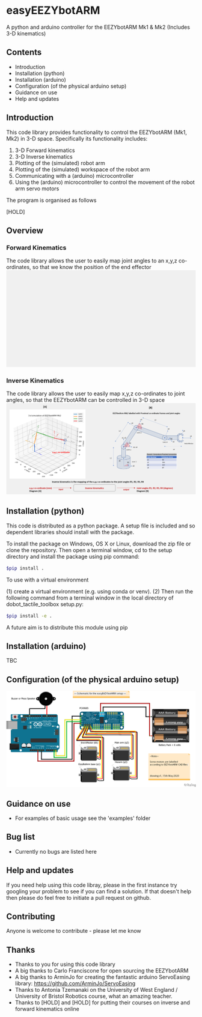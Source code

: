 # easyEEZYbotARM
A python and arduino controller for the EEZYbotARM Mk1 & Mk2 (Includes 3-D kinematics) 

## Contents

- Introduction
- Installation (python)
- Installation (arduino)
- Configuration (of the physical arduino setup)
- Guidance on use
- Help and updates

## Introduction

This code library provides functionality to control the EEZYbotARM (Mk1, Mk2) in 3-D space. Specifically its functionality includes: 

1. 3-D Forward kinematics
2. 3-D Inverse kinematics
3. Plotting of the (simulated) robot arm
4. Plotting of the (simulated) workspace of the robot arm
5. Communicating with a (arduino) microcontroller
6. Using the (arduino) microcontroller to control the movement of the robot arm servo motors 

The program is organised as follows

[HOLD]

## Overview

### Forward Kinematics
The code library allows the user to easily map joint angles to an x,y,z co-ordinates, so that we know the position of the end effector
![forwardKinematics](images/forwardKinematics.png)

### Inverse Kinematics
The code library allows the user to easily map x,y,z co-ordinates to joint angles, so that the EEZYbotARM can be controlled in 3-D space
![inverseKinematics](images/inverseKinematics.png)

## Installation (python)

This code is distributed as a python package. A setup file is included and so dependent libraries should install with the package.

To install the package on Windows, OS X or Linux, download the zip file or clone the repository. Then open a terminal window, cd to the setup directory and install the package using pip command:

```sh
$pip install .
```

To use with a virtual environment

(1) create a virtual environment (e.g. using conda or venv). 
(2) Then run the following command from a terminal window in the local directory of dobot_tactile_toolbox setup.py: 

```sh
$pip install -e . 
```

A future aim is to distribute this module using pip

## Installation (arduino)

TBC

## Configuration (of the physical arduino setup)

![fritzingDiagram](images/fritzingDiagram.png)

## Guidance on use

- For examples of basic usage see the 'examples' folder

## Bug list

- Currently no bugs are listed here

## Help and updates

If you need help using this code libray, please in the first instance try googling your problem to see if you can find a solution. If that doesn't help then please do feel free to initiate a pull request on github.

## Contributing

Anyone is welcome to contribute - please let me know

## Thanks

-	Thanks to you for using this code library 
-	A big thanks to Carlo Franciscone for open sourcing the EEZYbotARM
-   A big thanks to ArminJo for creating the fantastic arduino ServoEasing library: https://github.com/ArminJo/ServoEasing
-	Thanks to Antonia Tzemanaki on the University of West England / University of Bristol Robotics course, what an amazing teacher.
-	Thanks to [HOLD] and [HOLD] for putting their courses on inverse and forward kinematics online
